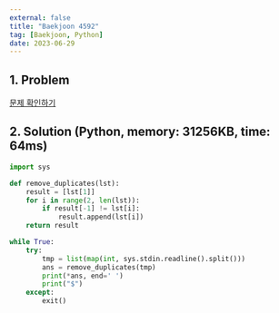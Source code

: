 ```yaml
---
external: false
title: "Baekjoon 4592"
tag: [Baekjoon, Python]
date: 2023-06-29
---
```


## 1. Problem

[문제 확인하기](https://www.acmicpc.net/problem/4592)

## 2. Solution (Python, memory: 31256KB, time: 64ms)

```python
import sys

def remove_duplicates(lst):
    result = [lst[1]]
    for i in range(2, len(lst)):
        if result[-1] != lst[i]:
            result.append(lst[i])
    return result

while True:
    try:
        tmp = list(map(int, sys.stdin.readline().split()))
        ans = remove_duplicates(tmp)
        print(*ans, end=' ')
        print("$")
    except:
        exit()
```
